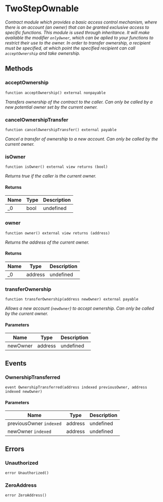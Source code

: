 # TwoStepOwnable

_Contract module which provides a basic access control mechanism, where there is an account (an owner) that can be granted exclusive access to specific functions. This module is used through inheritance. It will make available the modifier `onlyOwner`, which can be aplied to your functions to restrict their use to the owner. In order to transfer ownership, a recipient must be specified, at which point the specified recipient can call `acceptOwnership` and take ownership._

## Methods

### acceptOwnership

```solidity
function acceptOwnership() external nonpayable
```

_Transfers ownership of the contract to the caller. Can only be called by a new potential owner set by the current owner._

### cancelOwnershipTransfer

```solidity
function cancelOwnershipTransfer() external payable
```

_Cancel a transfer of ownership to a new account. Can only be called by the current owner._

### isOwner

```solidity
function isOwner() external view returns (bool)
```

_Returns true if the caller is the current owner._

#### Returns

| Name | Type | Description |
| ---- | ---- | ----------- |
| \_0  | bool | undefined   |

### owner

```solidity
function owner() external view returns (address)
```

_Returns the address of the current owner._

#### Returns

| Name | Type    | Description |
| ---- | ------- | ----------- |
| \_0  | address | undefined   |

### transferOwnership

```solidity
function transferOwnership(address newOwner) external payable
```

_Allows a new account (`newOwner`) to accept ownership. Can only be called by the current owner._

#### Parameters

| Name     | Type    | Description |
| -------- | ------- | ----------- |
| newOwner | address | undefined   |

## Events

### OwnershipTransferred

```solidity
event OwnershipTransferred(address indexed previousOwner, address indexed newOwner)
```

#### Parameters

| Name                    | Type    | Description |
| ----------------------- | ------- | ----------- |
| previousOwner `indexed` | address | undefined   |
| newOwner `indexed`      | address | undefined   |

## Errors

### Unauthorized

```solidity
error Unauthorized()
```

### ZeroAddress

```solidity
error ZeroAddress()
```
